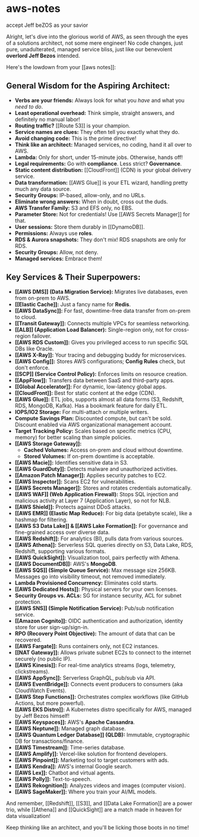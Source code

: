# aws-notes
accept Jeff beZOS as your savior

Alright, let's dive into the glorious world of AWS, as seen through the eyes of a solutions architect, not some mere engineer! No code changes, just pure, unadulterated, managed service bliss, just like our benevolent **overlord Jeff Bezos** intended.

Here's the lowdown from your [[aws notes]]:

## **General Wisdom for the Aspiring Architect:**
*   **Verbs are your friends:** Always look for what you *have* and what you *need to do*.
*   **Least operational overhead:** Think simple, straight answers, and definitely no manual labor!
*   **Routing traffic?** [[Route 53]] is your champion.
*   **Service names are clues:** They often tell you exactly what they do.
*   **Avoid changing code:** This is the prime directive!
*   **Think like an architect:** Managed services, no coding, hand it all over to AWS.
*   **Lambda:** Only for short, under 15-minute jobs. Otherwise, hands off!
*   **Legal requirements:** Go with **compliance**. Less strict? **Governance**.
*   **Static content distribution:** [[CloudFront]] (CDN) is your global delivery service.
*   **Data transformation:** [[AWS Glue]] is your ETL wizard, handling pretty much any data source.
*   **Security Groups:** IP-based, allow-only, and no URLs.
*   **Eliminate wrong answers:** When in doubt, cross out the duds.
*   **AWS Transfer Family:** S3 and EFS only, no EBS.
*   **Parameter Store:** Not for credentials! Use [[AWS Secrets Manager]] for that.
*   **User sessions:** Store them durably in [[DynamoDB]].
*   **Permissions:** Always use **roles**.
*   **RDS & Aurora snapshots:** They don't mix! RDS snapshots are only for RDS.
*   **Security Groups:** Allow, not deny.
*   **Managed services:** Embrace them!

## **Key Services & Their Superpowers:**

*   **[[AWS DMS]] (Data Migration Service):** Migrates live databases, even from on-prem to AWS.
*   **[[Elastic Cache]]:** Just a fancy name for **Redis**.
*   **[[AWS DataSync]]:** For fast, downtime-free data transfer from on-prem to cloud.
*   **[[Transit Gateway]]:** Connects multiple VPCs for seamless networking.
*   **[[ALB]] (Application Load Balancer):** Single-region only, not for cross-region failover.
*   **[[AWS RDS Custom]]:** Gives you privileged access to run specific SQL DBs like Oracle.
*   **[[AWS X-Ray]]:** Your tracing and debugging buddy for microservices.
*   **[[AWS Config]]:** Stores AWS configurations; **Config Rules** check, but don't enforce.
*   **[[SCP]] (Service Control Policy):** Enforces limits on resource creation.
*   **[[AppFlow]]:** Transfers data between SaaS and third-party apps.
*   **[[Global Accelerator]]:** For dynamic, low-latency global apps.
*   **[[CloudFront]]:** Best for static content at the edge (CDN).
*   **[[AWS Glue]]:** ETL jobs, supports almost all data forms (S3, Redshift, RDS, MongoDB, Kafka). Has a bookmark feature for daily ETL.
*   **IOPS/IO2 Storage:** For multi-attach or multiple writers.
*   **Compute Savings Plan:** Discounted compute, but can't be sold. Discount enabled via AWS organizational management account.
*   **Target Tracking Policy:** Scales based on specific metrics (CPU, memory) for better scaling than simple policies.
*   **[[AWS Storage Gateway]]:**
    *   **Cached Volumes:** Access on-prem and cloud without downtime.
    *   **Stored Volumes:** If on-prem downtime is acceptable.
*   **[[AWS Macie]]:** Identifies sensitive data in S3.
*   **[[AWS GuardDuty]]:** Detects malware and unauthorized activities.
*   **[[Amazon Patch Manager]]:** Applies security patches to EC2.
*   **[[AWS Inspector]]:** Scans EC2 for vulnerabilities.
*   **[[AWS Secrets Manager]]:** Stores and rotates credentials automatically.
*   **[[AWS WAF]] (Web Application Firewall):** Stops SQL injection and malicious activity at Layer 7 (Application Layer), so not for NLB.
*   **[[AWS Shield]]:** Protects against DDoS attacks.
*   **[[AWS EMR]] (Elastic Map Reduce):** For big data (petabyte scale), like a hashmap for filtering.
*   **[[AWS S3 Data Lake]] & [[AWS Lake Formation]]:** For governance and fine-grained access over diverse data.
*   **[[AWS Redshift]]:** For analytics (BI), pulls data from various sources.
*   **[[AWS Athena]]:** Serverless SQL queries directly on S3, Data Lake, RDS, Redshift, supporting various formats.
*   **[[AWS QuickSight]]:** Visualization tool, pairs perfectly with Athena.
*   **[[AWS DocumentDB]]:** AWS's **MongoDB**.
*   **[[AWS SQS]] (Simple Queue Service):** Max message size 256KB. Messages go into visibility timeout, not removed immediately.
*   **Lambda Provisioned Concurrency:** Eliminates cold starts.
*   **[[AWS Dedicated Hosts]]:** Physical servers for your own licenses.
*   **Security Groups vs. ACLs:** SG for instance security, ACL for subnet protection.
*   **[[AWS SNS]] (Simple Notification Service):** Pub/sub notification service.
*   **[[Amazon Cognito]]:** OIDC authentication and authorization, identity store for user sign-up/sign-in.
*   **RPO (Recovery Point Objective):** The amount of data that can be recovered.
*   **[[AWS Fargate]]:** Runs containers only, not EC2 instances.
*   **[[NAT Gateway]]:** Allows private subnet EC2s to connect to the internet securely (no public IP).
*   **[[AWS Kinesis]]:** For real-time analytics streams (logs, telemetry, clickstreams).
*   **[[AWS AppSync]]:** Serverless GraphQL, pub/sub via API.
*   **[[AWS EventBridge]]:** Connects event producers to consumers (aka CloudWatch Events).
*   **[[AWS Step Functions]]:** Orchestrates complex workflows (like GitHub Actions, but more powerful).
*   **[[AWS EKS Distro]]:** A Kubernetes distro specifically for AWS, managed by Jeff Bezos himself!
*   **[[AWS Keyspaces]]:** AWS's **Apache Cassandra**.
*   **[[AWS Neptune]]:** Managed graph database.
*   **[[AWS Quantum Ledger Database]] (QLDB):** Immutable, cryptographic DB for transactions/finance.
*   **[[AWS Timestream]]:** Time-series database.
*   **[[AWS Amplify]]:** Vercel-like solution for frontend developers.
*   **[[AWS Pinpoint]]:** Marketing tool to target customers with ads.
*   **[[AWS Kendra]]:** AWS's internal Google search.
*   **[[AWS Lex]]:** Chatbot and virtual agents.
*   **[[AWS Polly]]:** Text-to-speech.
*   **[[AWS Rekognition]]:** Analyzes videos and images (computer vision).
*   **[[AWS SageMaker]]:** Where you train your AI/ML models.

And remember, [[Redshift]], [[S3]], and [[Data Lake Formation]] are a power trio, while [[Athena]] and [[QuickSight]] are a match made in heaven for data visualization!

Keep thinking like an architect, and you'll be licking those boots in no time!
